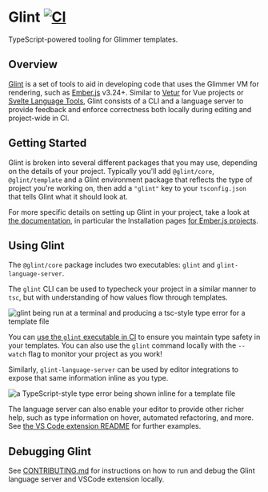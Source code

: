# Glint [![CI](https://github.com/typed-ember/glint/workflows/CI/badge.svg)](https://github.com/typed-ember/glint/actions?query=workflow%3ACI)

TypeScript-powered tooling for Glimmer templates.

## Overview

[Glint] is a set of tools to aid in developing code that uses the Glimmer VM for rendering, such as [Ember.js] v3.24+. Similar to [Vetur] for Vue projects or [Svelte Language Tools], Glint consists of a CLI and a language server to provide feedback and enforce correctness both locally during editing and project-wide in CI.

[glint]: https://typed-ember.gitbook.io/glint
[ember.js]: https://www.emberjs.com
[vetur]: https://github.com/vuejs/vetur
[svelte language tools]: https://github.com/sveltejs/language-tools

## Getting Started

Glint is broken into several different packages that you may use, depending on the details of your project. Typically you'll add `@glint/core`, `@glint/template` and a Glint environment package that reflects the type of project you're working on, then add a `"glint"` key to your `tsconfig.json` that tells Glint what it should look at.

For more specific details on setting up Glint in your project, take a look at [the documentation], in particular the Installation pages [for Ember.js projects].

[the documentation]: https://typed-ember.gitbook.io/glint
[for ember.js projects]: https://typed-ember.gitbook.io/glint/environments/ember/installation

## Using Glint

The `@glint/core` package includes two executables: `glint` and `glint-language-server`.

The `glint` CLI can be used to typecheck your project in a similar manner to `tsc`, but with understanding of how values flow through templates.

![glint being run at a terminal and producing a tsc-style type error for a template file](https://user-images.githubusercontent.com/108688/111076577-1d61db00-84ed-11eb-876a-e5b504758d11.png)

You can [use the `glint` executable in CI][using-glint] to ensure you maintain type safety in your templates. You can also use the `glint` command locally with the `--watch` flag to monitor your project as you work!

Similarly, `glint-language-server` can be used by editor integrations to expose that same information inline as you type.

![a TypeScript-style type error being shown inline for a template file](https://user-images.githubusercontent.com/108688/111076679-995c2300-84ed-11eb-934a-3a29f21be89a.png)

The language server can also enable your editor to provide other richer help, such as type information on hover, automated refactoring, and more. See [the VS Code extension README](packages/vscode) for further examples.

[using-glint]: https://typed-ember.gitbook.io/glint/getting-started#using-glint

## Debugging Glint

See [CONTRIBUTING.md](./CONTRIBUTING.md) for instructions on how to run and debug the Glint language server and VSCode extension locally.
